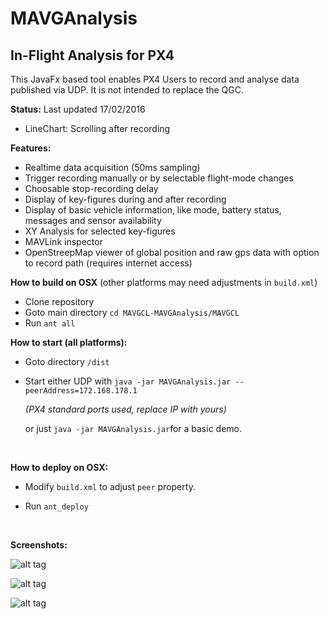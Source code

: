 # MAVGAnalysis

## In-Flight Analysis for PX4

This JavaFx based tool enables PX4 Users to record and analyse data published via UDP. It is not intended to replace the QGC.

**Status:** Last updated 17/02/2016 

- LineChart: Scrolling after recording

**Features:**

- Realtime data acquisition (50ms sampling)
- Trigger recording manually or by selectable flight-mode changes
- Choosable stop-recording delay
- Display of  key-figures during and after recording
- Display of basic vehicle information, like mode, battery status, messages and sensor availability
- XY Analysis for selected key-figures
- MAVLink inspector
- OpenStreepMap viewer of global position and raw gps data with option to record path (requires internet access)



**How to build on OSX** (other platforms may need adjustments in `build.xml`)

- Clone repository
- Goto main directory  `cd MAVGCL-MAVGAnalysis/MAVGCL`
- Run `ant all`



**How to start (all platforms):**

- Goto directory `/dist`
  
- Start either UDP with `java -jar MAVGAnalysis.jar --peerAddress=172.168.178.1`
  
   *(PX4 standard ports used, replace IP with yours)*
  
  or just `java -jar MAVGAnalysis.jar`for a basic demo.
  
  ​

**How to deploy on OSX:**

- Modify `build.xml` to adjust  `peer` property.
  
- Run `ant_deploy`
  
  ​

**Screenshots:**

![alt tag](https://raw.github.com/ecmnet/MAVGCL/MAVGAnalysis/MAVGCL/screenshot.png)

![alt tag](https://raw.github.com/ecmnet/MAVGCL/MAVGAnalysis/MAVGCL/screenshot2.png)

![alt tag](https://raw.github.com/ecmnet/MAVGCL/MAVGAnalysis/MAVGCL/screenshot3.png)